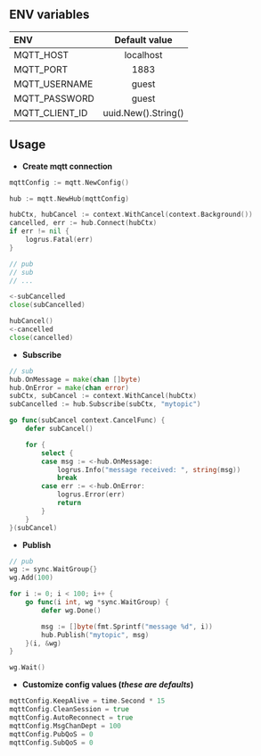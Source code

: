 ## ENV variables

| ENV            | Default value         |
|:---------------|:---------------------:|
| MQTT_HOST      | localhost             |
| MQTT_PORT      | 1883                  |
| MQTT_USERNAME  | guest                 |
| MQTT_PASSWORD  | guest                 |
| MQTT_CLIENT_ID | uuid.New().String()   |

## Usage

* **Create mqtt connection**
```go
mqttConfig := mqtt.NewConfig()

hub := mqtt.NewHub(mqttConfig)

hubCtx, hubCancel := context.WithCancel(context.Background())
cancelled, err := hub.Connect(hubCtx)
if err != nil {
    logrus.Fatal(err)
}

// pub
// sub
// ...

<-subCancelled
close(subCancelled)

hubCancel()
<-cancelled
close(cancelled)
```

* **Subscribe**
```go
// sub
hub.OnMessage = make(chan []byte)
hub.OnError = make(chan error)
subCtx, subCancel := context.WithCancel(hubCtx)
subCancelled := hub.Subscribe(subCtx, "mytopic")

go func(subCancel context.CancelFunc) {
    defer subCancel()

    for {
        select {
        case msg := <-hub.OnMessage:
            logrus.Info("message received: ", string(msg))
            break
        case err := <-hub.OnError:
            logrus.Error(err)
            return
        }
    }
}(subCancel)
```

* **Publish**
```go
// pub
wg := sync.WaitGroup{}
wg.Add(100)

for i := 0; i < 100; i++ {
    go func(i int, wg *sync.WaitGroup) {
        defer wg.Done()

        msg := []byte(fmt.Sprintf("message %d", i))
        hub.Publish("mytopic", msg)
    }(i, &wg)
}

wg.Wait()
```

* **Customize config values (*these are defaults*)**
```go
mqttConfig.KeepAlive = time.Second * 15
mqttConfig.CleanSession = true
mqttConfig.AutoReconnect = true
mqttConfig.MsgChanDept = 100
mqttConfig.PubQoS = 0
mqttConfig.SubQoS = 0
```